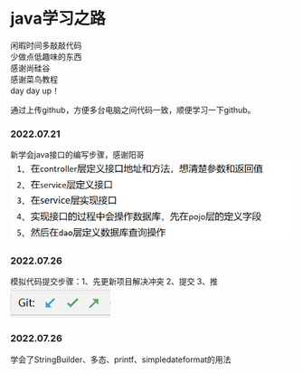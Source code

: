 # java学习之路

闲暇时间多敲敲代码  
少做点低趣味的东西  
感谢尚硅谷  
感谢菜鸟教程  
day day up！

通过上传github，方便多台电脑之间代码一致，顺便学习一下github。

### 2022.07.21
新学会java接口的编写步骤，感谢阳哥
![img.png](img.png)

### 2022.07.26
模拟代码提交步骤：1、先更新项目解决冲突 2、提交 3、推
![img_1.png](img_1.png)


### 2022.07.26
学会了StringBuilder、多态、printf、simpledateformat的用法